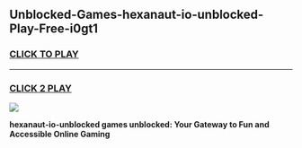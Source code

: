
## Unblocked-Games-hexanaut-io-unblocked-Play-Free-i0gt1
<h3>
<a href="https://premium76.site?title=hexanaut-io-unblocked&ref=24M">CLICK TO PLAY</a></h3>
<hr>

<h3>
<a href="https://premium76.site?title=hexanaut-io-unblocked&ref=24M">CLICK 2 PLAY</a>
  
</h3>

<a href="https://premium76.site?title=hexanaut-io-unblocked&ref=24M"><img src="https://clearcache.store/games.png"></a>


**hexanaut-io-unblocked games unblocked: Your Gateway to Fun and Accessible Online Gaming**
